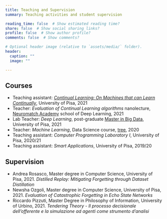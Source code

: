 ```yaml
---
title: Teaching and Supervision
summary: Teaching activities and student supervision

reading_time: false  # Show estimated reading time?
share: false  # Show social sharing links?
profile: false  # Show author profile?
comments: false  # Show comments?

# Optional header image (relative to `assets/media/` folder).
header:
  caption: ""
  image: ""

---
```


## Courses
* Teaching assistant: [*Continual Learning: On Machines that can Learn Continually*](https://course.continualai.org/), University of Pisa, 2021
* Teacher: *Evaluation of Continual Learning algorithms* nanolecture, [Neuromatch Academy](https://academy.neuromatch.io/) school of Deep Learning, 2021
* Lab Teacher: *Deep Learning*, post-graduate [Master in Big Data](https://www.masterbigdata.it/en), University of Pisa, 2021
* Teacher: *Machine Learning*, Data Science course, [tree](https://tree.it/corso-data-science-machine-learning/), 2020
* Teaching assistant: *Computer Programming Laboratory I*, University of Pisa, 2020/21
* Teaching assistant: *Smart Applications*, University of Pisa, 2019/20


## Supervision
* Andrea Rosasco, Master degree in Computer Science, University of Pisa, 2021.
*Distilled Replay: Mitigating Forgetting through Dataset Distillation*
* Newsha Ozgoli, Master degree in Computer Science, University of Pisa, 2021.
*Evaluation of Catastrophic Forgetting in Echo State Networks*
* Riccardo Pizzuti, Master Degree in Philosophy of Information, University of Urbino, 2021.
*Tendering Theory - Il processo decisionale dell’offerente e la simulazione ad agenti come strumento d’analisi*